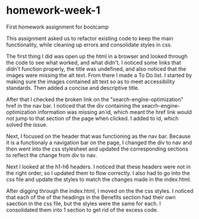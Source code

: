 # homework-week-1
First homework assignment for bootcamp

This assignment asked us to refactor existing code to keep the main functionality, while cleaning up errors and consolidate styles in css.

The first thing I did was open up the html in a browser and looked through the code to see what worked, and what didn't. I noticed some links that didn't function properly, the title was undefined, and also noticed that the images were missing the alt text. From there I made a To Do list. I started by making sure the images contained alt text so as to meet accessibility standards. Then added a concise and descriptive title. 

After that I checked the broken link on the "search-engine-optimization" href in the nav bar. I noticed that the div containing the seacrh-engine-optimization information was missing an id, which meant the href link would not jump to that section of the page when clicked. I added to id, which solved the issue. 

Next, I focused on the header that was functioning as the nav bar. Because it is a functionaly a navigation bar on the page, I changed the div to nav and then went into the css stylesheet and updated the corresponding sections to reflect the change from div to nav. 

Next I looked at the h1-h6 headers. I noticed that these headers were not in the right order, so I updated them to flow correctly. I also had to go into the css file and update the styles to match the changes made in the index.html. 

After digging through the index.html, I moved on the the css styles. I noticed that each of the of the headings in the Benefits section had their own saection in the css file, but the styles were the same for each. I consolidated them into 1 section to get rid of the excess code. 


